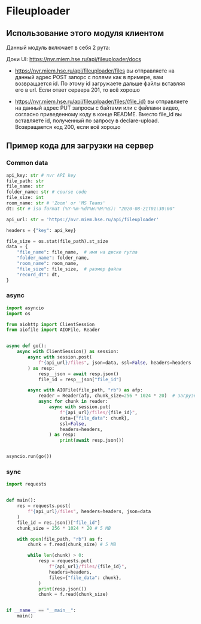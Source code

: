 # Fileuploader

## Использование этого модуля клиентом

Данный модуль включает в себя 2 рута:

Доки UI: https://nvr.miem.hse.ru/api/fileuploader/docs

- https://nvr.miem.hse.ru/api/fileuploader/files
  вы отправляете на данный адрес POST запорс с полями как в примере, вам возвращается id. По этому id загружаете дальше файлы вставляя его в url. Если ответ сервера 201, то всё хорошо

- https://nvr.miem.hse.ru/api/fileuploader/files/{file_id}
  вы отправляете на данный адрес PUT запросы с байтами или с файлами видео, согласно приведенному коду в конце README. Вместо file_id вы вставляете id, полученный по запросу в declare-upload. Возвращается код 200, если всё хорошо

## Пример кода для загрузки на сервер

### Common data

```python
api_key: str # nvr API key
file_path: str
file_name: str
folder_name: str # course code
file_size: int
room_name: str # 'Zoom' or 'MS Teams'
dt: str # iso format (%Y-%m-%dT%H:%M:%S): "2020-08-21T01:30:00"

api_url: str = 'https://nvr.miem.hse.ru/api/fileuploader'

headers = {"key": api_key}

file_size = os.stat(file_path).st_size
data = {
    "file_name": file_name,  # имя на диске гугла
    "folder_name": folder_name,
    "room_name": room_name,
    "file_size": file_size,  # размер файла
    "record_dt": dt,
}
```

### async

```python
import asyncio
import os

from aiohttp import ClientSession
from aiofile import AIOFile, Reader


async def go():
    async with ClientSession() as session:
        async with session.post(
            f"{api_url}/files", json=data, ssl=False, headers=headers
        ) as resp:
            resp__json = await resp.json()
            file_id = resp__json["file_id"]

        async with AIOFile(file_path, "rb") as afp:
            reader = Reader(afp, chunk_size=256 * 1024 * 20)  # загрузка по 5MB
            async for chunk in reader:
                async with session.put(
                    f"{api_url}/files/{file_id}",
                    data={"file_data": chunk},
                    ssl=False,
                    headers=headers,
                ) as resp:
                    print(await resp.json())


asyncio.run(go())
```

### sync

```python
import requests


def main():
    res = requests.post(
        f"{api_url}/files", headers=headers, json=data
    )
    file_id = res.json()["file_id"]
    chunk_size = 256 * 1024 * 20 # 5 MB

    with open(file_path, "rb") as f:
        chunk = f.read(chunk_size) # 5 MB

        while len(chunk) > 0:
            resp = requests.put(
                f"{api_url}/files/{file_id}",
                headers=headers,
                files={"file_data": chunk},
            )
            print(resp.json())
            chunk = f.read(chunk_size)


if __name__ == "__main__":
    main()
```
